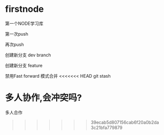firstnode
=========

第一个NODE学习库

第一次push

再次push

创建新分支 dev branch

创建新分支 feature

禁用Fast forward 模式合并
<<<<<<< HEAD
git stash

多人协作,会冲突吗?
=======
多人合作
>>>>>>> 39ecab5d807156cab6f20a0b2da3c21bfa779879
